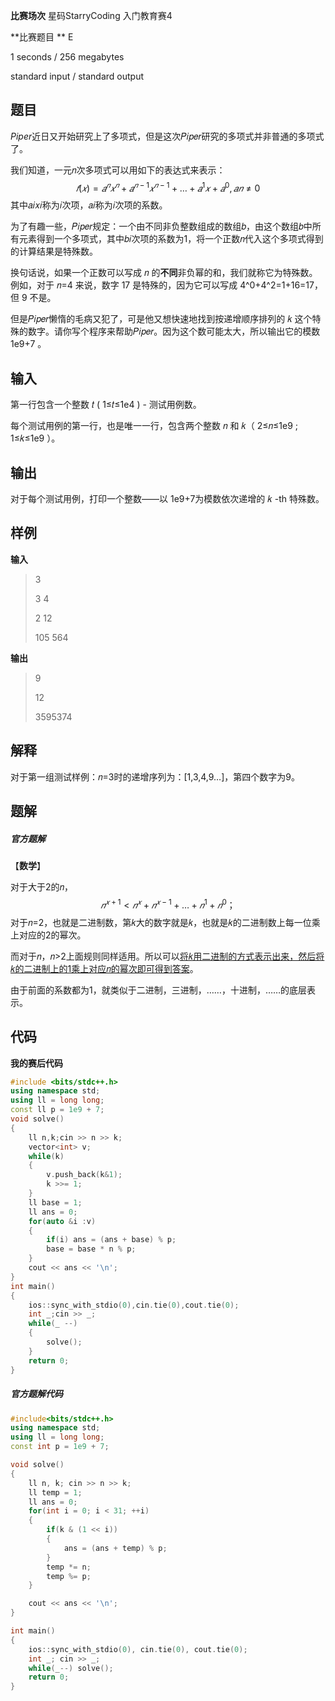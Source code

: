 **比赛场次**  星码StarryCoding 入门教育赛4

**比赛题目  ** E

<!--more-->

1 seconds / 256 megabytes

standard input / standard output

## 题目

*Piper*近日又开始研究上了多项式，但是这次𝑃𝑖𝑝𝑒𝑟研究的多项式并非普通的多项式了。

我们知道，一元𝑛次多项式可以用如下的表达式来表示：
$$
𝑓(𝑥)=𝑎^𝑛𝑥^𝑛+𝑎^{𝑛−1}𝑥^{𝑛−1}+…+𝑎^1𝑥+𝑎^0,𝑎𝑛≠0
$$
其中𝑎𝑖𝑥𝑖称为𝑖次项，𝑎𝑖称为𝑖次项的系数。

为了有趣一些，𝑃𝑖𝑝𝑒𝑟规定：一个由不同非负整数组成的数组𝑏，由这个数组𝑏中所有元素得到一个多项式，其中𝑏𝑖次项的系数为1，将一个正数𝑛代入这个多项式得到的计算结果是特殊数。

换句话说，如果一个正数可以写成 𝑛 的**不同**非负幂的和，我们就称它为特殊数。例如，对于 𝑛=4 来说，数字 17 是特殊的，因为它可以写成 4^0+4^2=1+16=17，但 9 不是。

但是𝑃𝑖𝑝𝑒𝑟懒惰的毛病又犯了，可是他又想快速地找到按递增顺序排列的 𝑘 这个特殊的数字。请你写个程序来帮助𝑃𝑖𝑝𝑒𝑟。因为这个数可能太大，所以输出它的模数 1e9+7 。

## 输入

第一行包含一个整数 𝑡 ( 1≤𝑡≤1e4 ) - 测试用例数。

每个测试用例的第一行，也是唯一一行，包含两个整数 𝑛 和 𝑘（ 2≤𝑛≤1e9 ; 1≤𝑘≤1e9 ）。

## 输出

对于每个测试用例，打印一个整数——以 1e9+7为模数依次递增的 𝑘 -th 特殊数。

## 样例

**输入**

> 3 
>
> 3 4 
>
> 2 12 
>
> 105 564

**输出**

> 9 
>
> 12 
>
> 3595374

## 解释

对于第一组测试样例：𝑛=3时的递增序列为：[1,3,4,9…]，第四个数字为9。

## 题解

##### **官方题解**

【**数学**】

对于大于2的𝑛，
$$
𝑛^{𝑥+1}<𝑛^𝑥+𝑛^{𝑥−1}+…+𝑛^1+𝑛^0；
$$
对于𝑛=2，也就是二进制数，第𝑘大的数字就是𝑘，也就是𝑘的二进制数上每一位乘上对应的2的幂次。

而对于𝑛，𝑛>2上面规则同样适用。所以可以<u>将𝑘用二进制的方式表示出来，然后将𝑘的二进制上的1乘上对应𝑛的幂次即可得到答案</u>。

由于前面的系数都为1，就类似于二进制，三进制，……，十进制，……的底层表示。

## 代码

**我的赛后代码**

```c++
#include <bits/stdc++.h>
using namespace std;
using ll = long long;
const ll p = 1e9 + 7;
void solve()
{
	ll n,k;cin >> n >> k;
	vector<int> v;
	while(k)
	{
		v.push_back(k&1);
		k >>= 1;
	}
	ll base = 1;
	ll ans = 0;
	for(auto &i :v)
	{
		if(i) ans = (ans + base) % p;
		base = base * n % p;
	}
	cout << ans << '\n';
}
int main()
{
	ios::sync_with_stdio(0),cin.tie(0),cout.tie(0);
	int _;cin >> _;
	while(_ --)
	{
		solve();
	}
	return 0;
}
```

##### **官方题解代码**

```c++
#include<bits/stdc++.h>
using namespace std;
using ll = long long;
const int p = 1e9 + 7;

void solve()
{
    ll n, k; cin >> n >> k;
    ll temp = 1;
    ll ans = 0;
    for(int i = 0; i < 31; ++i)
    {
        if(k & (1 << i))
        {
            ans = (ans + temp) % p;
        }
        temp *= n;
        temp %= p;
    }

    cout << ans << '\n';
}

int main()
{
    ios::sync_with_stdio(0), cin.tie(0), cout.tie(0);
    int _; cin >> _;
    while(_--) solve();
    return 0;
}
```

